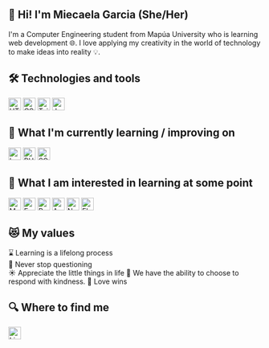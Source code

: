 ## 👋 Hi! I'm Miecaela Garcia (She/Her)

I'm a Computer Engineering student from Mapúa University who is learning web development :globe_with_meridians:. I love applying my creativity in the world of technology to make ideas into reality :bulb:.

## 🛠  Technologies and tools

<img src="https://img.shields.io/badge/HTML5-E34F26?style=for-the-badge&logo=html5&logoColor=white" alt="HTML5 logo" title="HTML5" height="25" /> <img src="https://img.shields.io/badge/CSS3-1572B6?style=for-the-badge&logo=css3&logoColor=white" alt="CSS3 logo" title="CSS3" height="25" />
<img src="https://img.shields.io/badge/Tailwind_CSS-38B2AC?style=for-the-badge&logo=tailwind-css&logoColor=white" alt="Tailwind CSS logo" title="Tailwind CSS" height="25" />
<img src="https://img.shields.io/badge/JavaScript-F7DF1E?style=for-the-badge&logo=javascript&logoColor=black" alt="JavaScript logo" title="JavaScript" height="25" />
 
## :book: What I'm currently learning / improving on
<img src="https://img.shields.io/badge/Laravel-FF2D20?style=for-the-badge&logo=laravel&logoColor=white" alt="Laravel" title="Laravel" height="25" /> <img src="https://img.shields.io/badge/PHP-777BB4?style=for-the-badge&logo=php&logoColor=white" alt="PHP logo" title="PHP" height="25" />
<img src="https://img.shields.io/badge/SQLite-07405E?style=for-the-badge&logo=sqlite&logoColor=white" alt="SQlite logo" title="SQlite" height="25" />

## :eyes: What I am interested in learning at some point
<img src="https://img.shields.io/badge/MongoDB-4EA94B?style=for-the-badge&logo=mongodb&logoColor=white" alt="MongoDB logo" title="MongoDB" height="25" /> <img src="https://img.shields.io/badge/Express.js-404D59?style=for-the-badge" alt="ExpressJS logo" title="ExpressJS" height="25" />
<img src="https://img.shields.io/badge/React-20232A?style=for-the-badge&logo=react&logoColor=61DAFB" alt="React logo" title="React" height="25" />
<img src="https://img.shields.io/badge/Angular-DD0031?style=for-the-badge&logo=angular&logoColor=white" alt="Angular logo" title="Angular" height="25" />
<img src="https://img.shields.io/badge/Node.js-43853D?style=for-the-badge&logo=node.js&logoColor=white" alt="NodeJS logo" title="NodeJS" height="25" />
<img src="https://img.shields.io/badge/Flutter-02569B?style=for-the-badge&logo=flutter&logoColor=white" alt="Flutter logo" title="Flutter" height="25" />

## :heart_eyes_cat: My values 
:hourglass: Learning is a lifelong process <br>
:thought_balloon: Never stop questioning <br>
:sunny: Appreciate the little things in life 
:sparkling_heart: We have the ability to choose to respond with kindness.
:rainbow: Love wins

## 🔍  Where to find me
[<img src="https://img.shields.io/badge/LinkedIn-0077B5?style=for-the-badge&logo=linkedin&logoColor=white" alt="LinkedIn logo" title="LinkedIn" height="25" />](https://www.linkedin.com/in/mvsgarcia/)
